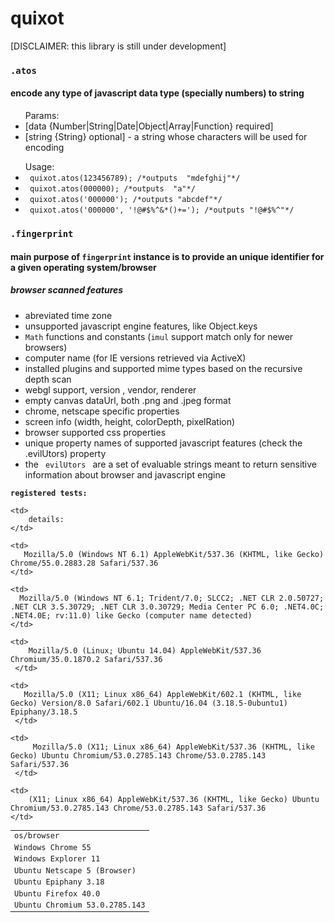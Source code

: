 <h1>quixot</h1>
<div>[DISCLAIMER: this library is still under development]</div>



<h3><code>.atos</code></h3>
<h4>encode any type of javascript data type (specially numbers) to string </h4>

<ul> Params:
    <li> [data {Number|String|Date|Object|Array|Function} required] </li>
    <li> [string {String} optional] - a string whose characters will be used for encoding </li>
</ul>


<ul> Usage:
      <li> <code> quixot.atos(123456789); /*outputs  "mdefghij"*/ </code> </li>
      <li>  <code> quixot.atos(000000); /*outputs  "a"*/ </code> </li>
       <li>  <code> quixot.atos('000000'); /*outputs "abcdef"*/ </code> </li>
       <li>  <code> quixot.atos('000000', '!@#$%^&*()+='); /*outputs "!@#$%^"*/ </code> </li>

</ul>


<h3><code>.fingerprint</code></h3>

<h4>main purpose of <code>fingerprint</code> instance is to provide an unique identifier for a given operating system/browser</h4>

<h5>browser scanned features</h5>
<ul>
    <li>
         abreviated time zone
    </li>
    <li>
        unsupported javascript engine features, like Object.keys
    </li>
    <li>
        <code>Math</code> functions and constants (<code>imul</code> support match only for newer browsers)
    </li>
    <li>
        computer name (for IE versions retrieved via ActiveX)
    </li>
    <li>
        installed plugins and supported mime types
        based on the recursive depth scan
    </li>
    <li>
        webgl support, version , vendor, renderer
    </li>
    <li>
        empty canvas dataUrl, both .png and .jpeg format
    </li>
    <li>
        chrome, netscape specific properties
    </li>
    <li>
       screen info (width, height, colorDepth, pixelRation)
    </li>
    <li>
        browser supported css properties
    </li>
    <li>
        unique property names of supported javascript features
        (check the .evilUtors) property
    </li>
    <li>
        the <code> evilUtors </code>  are a set of evaluable strings meant to return sensitive information
        about browser and javascript engine
    </li>
</ul>










<h4 style="font-family: monospace; font-size: 12px; margin: 0px; padding: 0px">registered tests:</h4>
<table style="font-family: monospace; font-size: 12px; margin: 0px; padding: 0px">
<tr>
    <td>
        os/browser
    </td>

    <td>
        details:
    </td>
</tr>

<tr>
    <td>
       Windows	Chrome	55
    </td>

    <td>
       Mozilla/5.0 (Windows NT 6.1) AppleWebKit/537.36 (KHTML, like Gecko) Chrome/55.0.2883.28 Safari/537.36
    </td>
</tr>


<tr>
    <td>
       Windows	Explorer 11
    </td>

    <td>
      Mozilla/5.0 (Windows NT 6.1; Trident/7.0; SLCC2; .NET CLR 2.0.50727; .NET CLR 3.5.30729; .NET CLR 3.0.30729; Media Center PC 6.0; .NET4.0C; .NET4.0E; rv:11.0) like Gecko (computer name detected)
    </td>
</tr>

<tr>
    <td>
       Ubuntu Netscape 5 (Browser)
    </td>

    <td>
        Mozilla/5.0 (Linux; Ubuntu 14.04) AppleWebKit/537.36 Chromium/35.0.1870.2 Safari/537.36
     </td>
</tr>


<tr>
    <td>
       Ubuntu Epiphany 3.18
    </td>

    <td>
       Mozilla/5.0 (X11; Linux x86_64) AppleWebKit/602.1 (KHTML, like Gecko) Version/8.0 Safari/602.1 Ubuntu/16.04 (3.18.5-0ubuntu1) Epiphany/3.18.5
     </td>
</tr>


<tr>
    <td>
       Ubuntu Firefox 40.0
    </td>

    <td>
         Mozilla/5.0 (X11; Linux x86_64) AppleWebKit/537.36 (KHTML, like Gecko) Ubuntu Chromium/53.0.2785.143 Chrome/53.0.2785.143 Safari/537.36
     </td>
</tr>


<tr>
    <td>
       Ubuntu Chromium 53.0.2785.143
    </td>

    <td>
        (X11; Linux x86_64) AppleWebKit/537.36 (KHTML, like Gecko) Ubuntu Chromium/53.0.2785.143 Chrome/53.0.2785.143 Safari/537.36
    </td>
</tr>

</table>




















